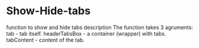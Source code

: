 # Show-Hide-tabs
function to show and hide tabs
description
The function takes 3 agruments:
  tab - tab itself.
  headerTabsBox - a container (wrapper) with tabs.
  tabContent - content of the tab.
